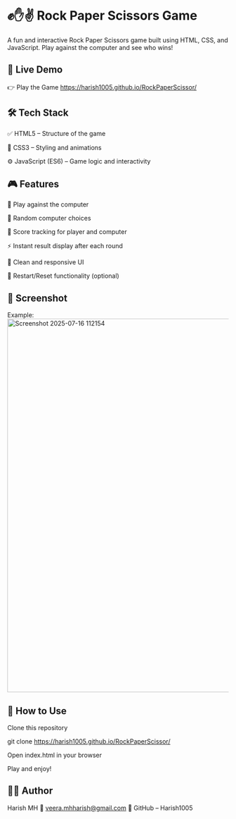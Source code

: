 # ✊✋✌️ Rock Paper Scissors Game
A fun and interactive Rock Paper Scissors game built using HTML, CSS, and JavaScript. Play against the computer and see who wins!

## 🔗 Live Demo
👉 Play the Game
https://harish1005.github.io/RockPaperScissor/

## 🛠️ Tech Stack
✅ HTML5 – Structure of the game

🎨 CSS3 – Styling and animations

⚙️ JavaScript (ES6) – Game logic and interactivity

## 🎮 Features
🧠 Play against the computer

🎯 Random computer choices

🧮 Score tracking for player and computer

⚡ Instant result display after each round

🎨 Clean and responsive UI

🔄 Restart/Reset functionality (optional)


## 📸 Screenshot
Example:
<img width="1914" height="848" alt="Screenshot 2025-07-16 112154" src="https://github.com/user-attachments/assets/0515f4fe-a4b9-46a7-830a-989e7c4317a9" />


## 📖 How to Use
Clone this repository

git clone https://harish1005.github.io/RockPaperScissor/

Open index.html in your browser

Play and enjoy!

## 👨‍💻 Author
Harish MH
📧 veera.mhharish@gmail.com
🔗 GitHub – Harish1005

